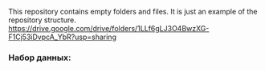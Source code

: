 This repository contains empty folders and files. It is just an example of the repository structure.
https://drive.google.com/drive/folders/1LLf6gLJ3O4BwzXG-F1Cj53iDvpcA_YbR?usp=sharing


### Набор данных:
